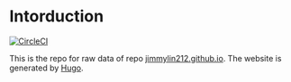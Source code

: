 # Intorduction

[![CircleCI](https://circleci.com/gh/jimmylin212/github_io_content.svg?style=svg)](https://circleci.com/gh/jimmylin212/github_io_content)

This is the repo for raw data of repo [jimmylin212.github.io](https://github.com/jimmylin212/jimmylin212.github.io). The website is generated by [Hugo](https://gohugo.io/). 
